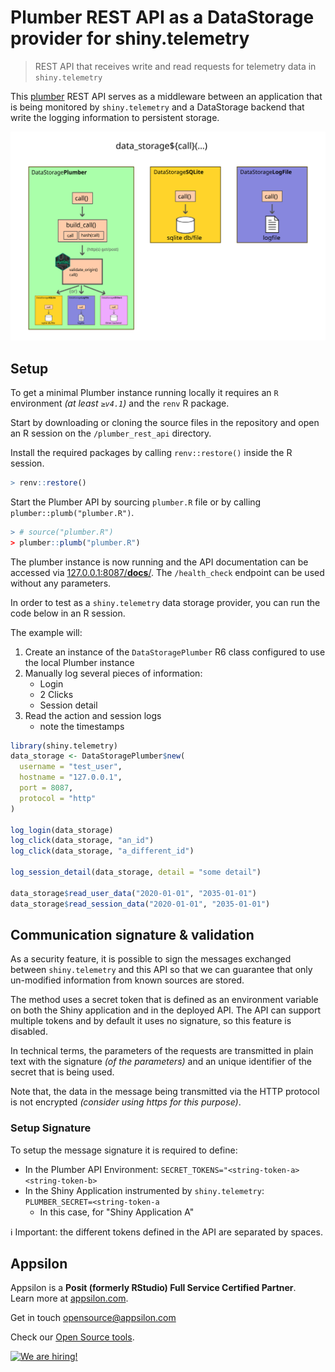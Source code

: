 # Plumber REST API as a DataStorage provider for shiny.telemetry

> REST API that receives write and read requests for telemetry data in `shiny.telemetry`

This [plumber](https://www.rplumber.io/) REST API serves as a middleware between an application that is being monitored by `shiny.telemetry` and a DataStorage backend that write the logging information to persistent storage. 

![Architecture](../inst/images/data_storage_plumber.svg)

## Setup

To get a minimal Plumber instance running locally it requires an `R` environment _(at least `≥v4.1`)_ and the `renv` R package.

Start by downloading or cloning the source files in the repository and open an R session on the `/plumber_rest_api` directory.

Install the required packages by calling `renv::restore()` inside the R session.

```R
> renv::restore()
```

Start the Plumber API by sourcing `plumber.R` file or by calling `plumber::plumb("plumber.R")`.

```R
> # source("plumber.R")
> plumber::plumb("plumber.R")
```

The plumber instance is now running and the API documentation can be accessed via [127.0.0.1:8087/__docs__/](http://127.0.0.1:8087/__docs__/). The `/health_check` endpoint can be used without any parameters.

In order to test as a `shiny.telemetry` data storage provider, you can run the code below in an R session.

The example will:

1. Create an instance of the `DataStoragePlumber` R6 class configured to use the local Plumber instance
1. Manually log several pieces of information:
    * Login
    * 2 Clicks
    * Session detail
1. Read the action and session logs
    * note the timestamps

```R
library(shiny.telemetry)
data_storage <- DataStoragePlumber$new(
  username = "test_user",
  hostname = "127.0.0.1",
  port = 8087,
  protocol = "http"
)

log_login(data_storage)
log_click(data_storage, "an_id")
log_click(data_storage, "a_different_id")

log_session_detail(data_storage, detail = "some detail")

data_storage$read_user_data("2020-01-01", "2035-01-01")
data_storage$read_session_data("2020-01-01", "2035-01-01")
```

## Communication signature & validation

As a security feature, it is possible to sign the messages exchanged between `shiny.telemetry` and this API so that we can guarantee that only un-modified information from known sources are stored.

The method uses a secret token that is defined as an environment variable on both the Shiny application and in the deployed API. The API can support multiple tokens and by default it uses no signature, so this feature is disabled.

In technical terms, the parameters of the requests are transmitted in plain text with the signature _(of the parameters)_ and an unique identifier of the secret that is being used.

Note that, the data in the message being transmitted via the HTTP protocol is not encrypted _(consider using https for this purpose)_.

### Setup Signature

To setup the message signature it is required to define:

* In the Plumber API Environment: `SECRET_TOKENS="<string-token-a> <string-token-b>`
* In the Shiny Application instrumented by `shiny.telemetry`: `PLUMBER_SECRET=<string-token-a`
    * In this case, for "Shiny Application A"
    
ℹ️ Important: the different tokens defined in the API are separated by spaces.

## Appsilon

<img src="https://avatars0.githubusercontent.com/u/6096772" align="right" alt="" width="6%" />

Appsilon is a **Posit (formerly RStudio) Full Service Certified Partner**.<br/>
Learn more
at [appsilon.com](https://appsilon.com).

Get in touch [opensource@appsilon.com](mailto:opensource@appsilon.com)

Check our [Open Source tools](https://shiny.tools).

<a href = "https://appsilon.com/careers/" target="_blank"><img src="http://d2v95fjda94ghc.cloudfront.net/hiring.png" alt="We are hiring!"/></a>
